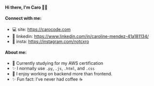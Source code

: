 <!-- ### Heyo, I'm Caro 👋🏼 -->

<div align="left">
   <h4>Hi there, I'm Caro 👋🏼</h4>
  
</div>


#### Connect with me:
- 💻  site: https://carocode.com
- 🤝  linkedin: https://www.linkedin.com/in/caroline-mendez-41a181134/
- 📸  insta: https://instagram.com/notcxro


#### About me:
- 🌱  Currently studying for my AWS certification
- ✨  I normally use `.py`, `.js`, `.html`, and `.css`
- 🚀  I enjoy working on backend more than frontend.
- ✨  Fun fact: I've never had coffee ☕️



